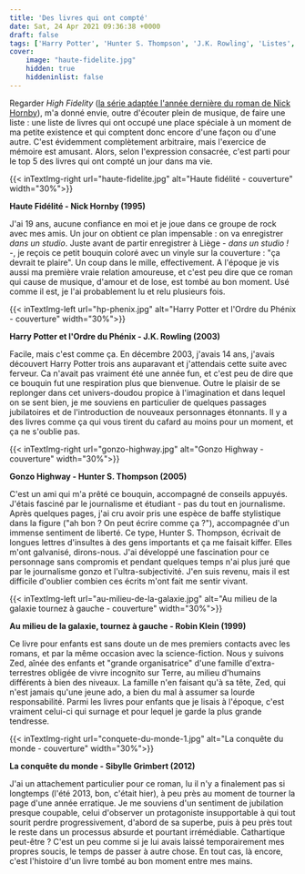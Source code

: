 ```yaml
---
title: 'Des livres qui ont compté'
date: Sat, 24 Apr 2021 09:36:38 +0000
draft: false
tags: ['Harry Potter', 'Hunter S. Thompson', 'J.K. Rowling', 'Listes', 'Nick Hornby', 'Non-fiction', 'Robin Klein', 'Roman', 'Sibylle Grimbert', Gallimard, 10-18, Flammarion, Castor Poche, Editions Léo Scheer, ]
cover: 
    image: "haute-fidelite.jpg"
    hidden: true
    hiddeninlist: false
---
```


Regarder _High Fidelity_ ([la série adaptée l'année dernière du roman de Nick Hornby](https://carnetslunaires.wordpress.com/2021/04/17/deux-series-pour-changer/)), m'a donné envie, outre d'écouter plein de musique, de faire une liste : une liste de livres qui ont occupé une place spéciale à un moment de ma petite existence et qui comptent donc encore d'une façon ou d'une autre. C'est évidemment complètement arbitraire, mais l'exercice de mémoire est amusant. Alors, selon l'expression consacrée, c'est parti pour le top 5 des livres qui ont compté un jour dans ma vie.

{{< inTextImg-right url="haute-fidelite.jpg" alt="Haute fidélité - couverture" width="30%">}} 

**Haute Fidélité - Nick Hornby (1995)**

J'ai 19 ans, aucune confiance en moi et je joue dans ce groupe de rock avec mes amis. Un jour on obtient ce plan impensable : on va enregistrer _dans un studio_. Juste avant de partir enregistrer à Liège - _dans un studio_ _!_ -, je reçois ce petit bouquin coloré avec un vinyle sur la couverture : "ça devrait te plaire". Un coup dans le mille, effectivement. A l'époque je vis aussi ma première vraie relation amoureuse, et c'est peu dire que ce roman qui cause de musique, d'amour et de lose, est tombé au bon moment. Usé comme il est, je l'ai probablement lu et relu plusieurs fois.

{{< inTextImg-left url="hp-phenix.jpg" alt="Harry Potter et l'Ordre du Phénix - couverture" width="30%">}} 

**Harry Potter et l'Ordre du Phénix - J.K. Rowling (2003)**

Facile, mais c'est comme ça. En décembre 2003, j'avais 14 ans, j'avais découvert Harry Potter trois ans auparavant et j'attendais cette suite avec ferveur. Ca n'avait pas vraiment été une année fun, et c'est peu de dire que ce bouquin fut une respiration plus que bienvenue. Outre le plaisir de se replonger dans cet univers-doudou propice à l'imagination et dans lequel on se sent bien, je me souviens en particulier de quelques passages jubilatoires et de l'introduction de nouveaux personnages étonnants. Il y a des livres comme ça qui vous tirent du cafard au moins pour un moment, et ça ne s'oublie pas.

{{< inTextImg-right url="gonzo-highway.jpg" alt="Gonzo Highway - couverture" width="30%">}} 

**Gonzo Highway - Hunter S. Thompson (2005)**

C'est un ami qui m'a prêté ce bouquin, accompagné de conseils appuyés. J'étais fasciné par le journalisme et étudiant - pas du tout en journalisme. Après quelques pages, j'ai cru avoir pris une espèce de baffe stylistique dans la figure ("ah bon ? On peut écrire comme ça ?"), accompagnée d'un immense sentiment de liberté. Ce type, Hunter S. Thompson, écrivait de longues lettres d'insultes à des gens importants et ça me faisait kiffer. Elles m'ont galvanisé, dirons-nous. J'ai développé une fascination pour ce personnage sans compromis et pendant quelques temps n'ai plus juré que par le journalisme gonzo et l'ultra-subjectivité. J'en suis revenu, mais il est difficile d'oublier combien ces écrits m'ont fait me sentir vivant.

{{< inTextImg-left url="au-milieu-de-la-galaxie.jpg" alt="Au milieu de la galaxie tournez à gauche - couverture" width="30%">}} 

**Au milieu de la galaxie, tournez à gauche - Robin Klein (1999)**

Ce livre pour enfants est sans doute un de mes premiers contacts avec les romans, et par la même occasion avec la science-fiction. Nous y suivons Zed, aînée des enfants et "grande organisatrice" d'une famille d'extra-terrestres obligée de vivre incognito sur Terre, au milieu d'humains différents à bien des niveaux. La famille n'en faisant qu'à sa tête, Zed, qui n'est jamais qu'une jeune ado, a bien du mal à assumer sa lourde responsabilité. Parmi les livres pour enfants que je lisais à l'époque, c'est vraiment celui-ci qui surnage et pour lequel je garde la plus grande tendresse.

{{< inTextImg-right url="conquete-du-monde-1.jpg" alt="La conquête du monde - couverture" width="30%">}} 

**La conquête du monde - Sibylle Grimbert (2012)**

J'ai un attachement particulier pour ce roman, lu il n'y a finalement pas si longtemps (l'été 2013, bon, c'était hier), à peu près au moment de tourner la page d'une année erratique. Je me souviens d'un sentiment de jubilation presque coupable, celui d'observer un protagoniste insupportable à qui tout sourit perdre progressivement, d'abord de sa superbe, puis à peu près tout le reste dans un processus absurde et pourtant irrémédiable. Cathartique peut-être ? C'est un peu comme si je lui avais laissé temporairement mes propres soucis, le temps de passer à autre chose. En tout cas, là encore, c'est l'histoire d'un livre tombé au bon moment entre mes mains.
